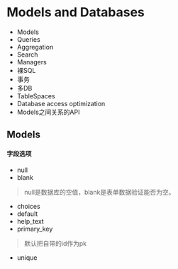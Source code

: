 # Models and Databases
- Models
- Queries
- Aggregation
- Search
- Managers
- 裸SQL
- 事务
- 多DB
- TableSpaces
- Database access optimization
- Models之间关系的API


## Models

#### 字段选项
- null
- blank
> null是数据库的空值，blank是表单数据验证能否为空。
- choices
- default
- help_text
- primary_key
> 默认把自带的id作为pk
- unique
